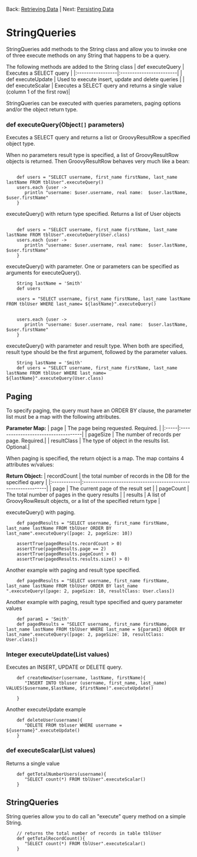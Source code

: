Back: [Retrieving Data](easyom_query.md)  |  Next: [Persisting Data](easyom_persist.md)

# StringQueries #
StringQueries add methods to the String class and allow you to invoke one of three execute methods on any String that happens to be a query.


The following methods are added to the String class
| def executeQuery | Executes a SELECT query |
|:-----------------|:------------------------|
| def executeUpdate | Used to execute insert, update and delete queries  |
| def executeScalar | Executes a SELECT query and returns a single value (column 1 of the first row)|

StringQueries can be executed with queries parameters, paging options and/or the object return type.


### def executeQuery(Object`[]` parameters) ###
Executes a SELECT query and returns a list or GroovyResultRow a specified object type.

When no parameters result type is specified, a list of GroovyResultRow objects is returned.  Then GroovyResultRow behaves very much like a bean:
```

    def users = "SELECT username, first_name firstName, last_name lastName FROM tblUser".executeQuery()
    users.each {user ->
       println "username: $user.username, real name:  $user.lastName, $user.firstName"
    }

```


executeQuery() with return type specified. Returns a list of User objects
```

    def users = "SELECT username, first_name firstName, last_name lastName FROM tblUser".executeQuery(User.class)
    users.each {user ->
       println "username: $user.username, real name:  $user.lastName, $user.firstName"
    }

```


executeQuery() with parameter. One or parameters can be specified as arguments for executeQuery().

```
    String lastName = 'Smith'
    def users

    users = "SELECT username, first_name firstName, last_name lastName FROM tblUser WHERE last_name= ${lastName}".executeQuery()
  

    users.each {user ->
       println "username: $user.username, real name:  $user.lastName, $user.firstName"
    }

```

executeQuery() with parameter and result type.  When both are specified, result type should be the first argument, followed by the parameter values.

```
    String lastName = 'Smith'
    def users = "SELECT username, first_name firstName, last_name lastName FROM tblUser WHERE last_name= ${lastName}".executeQuery(User.class)  

```

## Paging ##

To specify paging, the query must have an ORDER BY clause, the parameter list must be a map with the following attributes.

**Parameter Map:**
| page | The page being requested. Required. |
|:-----|:------------------------------------|
| pageSize | The number of records per page. Required.|
| resultClass | The type of object in the results list. Optional.|

When paging is specified, the return object is a map.  The map contains 4 attributes w/values:

**Return Object:**
| recordCount | the total number of records in the DB for the specified query |
|:------------|:--------------------------------------------------------------|
| page | The current page of the result set |
| pageCount | The total number of pages in the query results |
| results | A list of GroovyRowResult objects, or a list of the specified return type |

executeQuery() with paging.
```
    def pagedResults = "SELECT username, first_name firstName, last_name lastName FROM tblUser ORDER BY last_name".executeQuery([page: 2, pageSize: 10])

    assertTrue(pagedResults.recordCount > 0)
    assertTrue(pagedResults.page == 2)
    assertTrue(pagedResults.pageCount > 0)
    assertTrue(pagedResults.results.size() > 0)
```

Another example with paging and result type specified.
```
    def pagedResults = "SELECT username, first_name firstName, last_name lastName FROM tblUser ORDER BY last_name ".executeQuery([page: 2, pageSize: 10, resultClass: User.class])

```

Another example with paging, result type specified and query parameter values
```
    def param1 = 'Smith'
    def pagedResults = "SELECT username, first_name firstName, last_name lastName FROM tblUser WHERE last_name = ${param1} ORDER BY last_name".executeQuery([page: 2, pageSize: 10, resultClass: User.class])

```


### Integer executeUpdate(List values) ###
Executes an INSERT, UPDATE or DELETE query.
```
    def createNewUser(username, lastName, firstName){
       "INSERT INTO tbluser (username, first_name, last_name) VALUES($username,$lastName, $firstName)".executeUpdate()
    
    }
```

Another executeUpdate example

```
    def deleteUser(username){
       "DELETE FROM tbluser WHERE username = ${username}".executeUpdate()
    }
```


### def executeScalar(List values) ###
Returns a single value

```
    def getTotalNumberUsers(username){
       "SELECT count(*) FROM tblUser".executeScalar()
    }
```


## StringQueries ##
String queries allow you to do call an "execute" query method on a simple String.

```
    // returns the total number of records in table tblUser
    def getTotalRecordCount(){
       "SELECT count(*) FROM tblUser".executeScalar()
    }
```